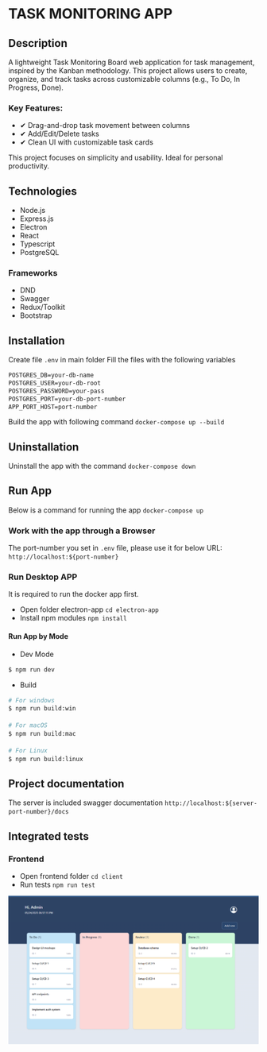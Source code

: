 # TASK MONITORING APP

## Description
A lightweight Task Monitoring Board web application for task management, inspired by the Kanban methodology. This project allows users to create, organize, and track tasks across customizable columns (e.g., To Do, In Progress, Done).

### Key Features:
- ✔ Drag-and-drop task movement between columns
- ✔ Add/Edit/Delete tasks
- ✔ Clean UI with customizable task cards

This project focuses on simplicity and usability. Ideal for personal productivity.

## Technologies
- Node.js
- Express.js
- Electron
- React
- Typescript
- PostgreSQL

### Frameworks
- DND
- Swagger
- Redux/Toolkit
- Bootstrap

## Installation 

Create file `.env` in main folder
Fill the files with the following variables

```
POSTGRES_DB=your-db-name
POSTGRES_USER=your-db-root
POSTGRES_PASSWORD=your-pass
POSTGRES_PORT=your-db-port-number
APP_PORT_HOST=port-number
```

Build the app with following command
`docker-compose up --build`
## Uninstallation
Uninstall the app with the command
`docker-compose down`

## Run App
Below is a command for running the app
`docker-compose up`

### Work with the app through a Browser 
The port-number you set in `.env` file, please use it for below URL:
`http://localhost:${port-number}`


### Run Desktop APP
It is required to run the docker app first.
- Open folder electron-app
`cd electron-app`
- Install npm modules
`npm install`
#### Run App by Mode
- Dev Mode
```bash
$ npm run dev
```
- Build

```bash
# For windows
$ npm run build:win

# For macOS
$ npm run build:mac

# For Linux
$ npm run build:linux
```

## Project documentation 
The server is included swagger documentation
`http://localhost:${server-port-number}/docs`

## Integrated tests
### Frontend
- Open frontend folder
`cd client`
- Run tests
`npm run test`


![App screenshot](./screenshot.png)

